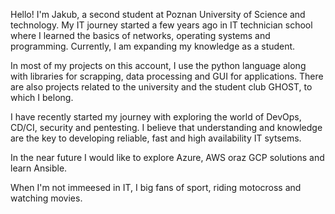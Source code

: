 Hello! I'm Jakub, a second student at Poznan University of Science and technology. My IT journey started a few years ago in IT technician school where I learned the basics of networks, operating systems and programming.
Currently, I am expanding my knowledge as a student.

In most of my projects on this account, I use the python language along with libraries for scrapping, data processing and GUI for applications.
There are also projects related to the university and the student club GHOST, to which I belong.

I have recently started my journey with exploring the world of DevOps, CD/CI, security and pentesting. I believe that understanding and knowledge are the key to developing reliable, fast and high availability IT sytsems. 

In the near future I would like to explore Azure, AWS oraz GCP solutions and learn Ansible. 

When I'm not immeesed in IT, I big fans of sport, riding motocross and watching movies.
